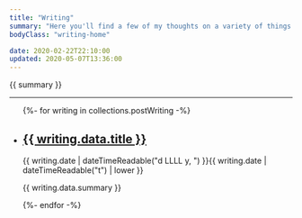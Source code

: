 ```yaml
---
title: "Writing"
summary: "Here you'll find a few of my thoughts on a variety of things. Some web tech related, some philosophical, some of a religious nature and some just me trying to process something as honestly as I can."
bodyClass: "writing-home"

date: 2020-02-22T22:10:00
updated: 2020-05-07T13:36:00
---
```


{{ summary }}

---

<ul class="[ wrapper flow ] [ writing__list ]">
{%- for writing in collections.postWriting -%}
  <li class="[ writing__list-item ]">
    <article class="[ wrapper flow ] [ writing__summary ]">
      <h2><a href="{{ writing.url }}">{{ writing.data.title }}</a></h2>
      <time datetime="{{ writing.date | dateTime }}">{{ writing.date | dateTimeReadable("d LLLL y, ") }}{{ writing.date | dateTimeReadable("t") | lower }}</time>
      <p>{{ writing.data.summary }}</p>
    </article>
  </li>
{%- endfor -%}
</ul>
